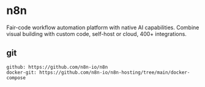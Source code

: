 # n8n

Fair-code workflow automation platform with native AI capabilities. Combine visual building with custom code, self-host or cloud, 400+ integrations.


## git 
    github: https://github.com/n8n-io/n8n
    docker-git: https://github.com/n8n-io/n8n-hosting/tree/main/docker-compose
